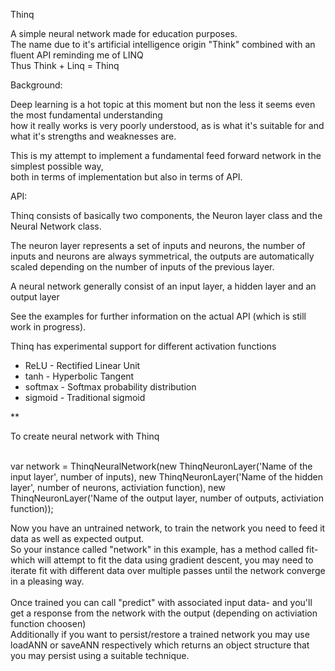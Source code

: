 Thinq 

A simple neural network made for education purposes. <br/>
The name due to it's artificial intelligence origin "Think" combined with an fluent API reminding me of LINQ<br/>
Thus Think + Linq = Thinq

Background:

Deep learning is a hot topic at this moment but non the less it seems even the most fundamental understanding<br/>
how it really works is very poorly understood, as is what it's suitable for and what it's strengths and weaknesses are.

This is my attempt to implement a fundamental feed forward network in the simplest possible way, <br/>
both in terms of implementation but also in terms of API. 



API:

Thinq consists of basically two components, the Neuron layer class and the Neural Network class.<br/>

The neuron layer represents a set of inputs and neurons, the number of inputs and neurons are always symmetrical,
the outputs are automatically scaled depending on the number of inputs of the previous layer. 

A neural network generally consist of an input layer, a hidden layer and an output layer<br/>

See the examples for further information on the actual API (which is still work in progress).<br/>

Thinq has experimental support for different activation functions<br/>

* ReLU - Rectified Linear Unit 
* tanh - Hyperbolic Tangent
* softmax - Softmax probability distribution
* sigmoid - Traditional sigmoid 

** 

To create neural network with Thinq <br/><br/>

var network = ThinqNeuralNetwork(new ThinqNeuronLayer('Name of the input layer', number of inputs),
                                 new ThinqNeuronLayer('Name of the hidden layer', number of neurons, activiation function),
                                 new ThinqNeuronLayer('Name of the output layer, number of outputs, activiation function));
                                 
Now you have an untrained network, to train the network you need to feed it data as well as expected output. <br/>
So your instance called "network" in this example, has a method called fit- which will attempt to fit the data using 
gradient descent, you may need to iterate fit with different data over multiple passes until the network converge in a pleasing way.<br/>
<br/>
Once trained you can call "predict" with associated input data- and you'll get a response from the network with the output (depending on activiation function choosen)
<br/>
Additionally if you want to persist/restore a trained network you may use loadANN or saveANN respectively which returns an object structure 
that you may persist using a suitable technique. 

<br/><br/>

                